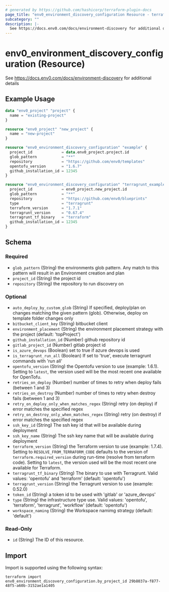 ```yaml
---
# generated by https://github.com/hashicorp/terraform-plugin-docs
page_title: "env0_environment_discovery_configuration Resource - terraform-provider-env0"
subcategory: ""
description: |-
  See https://docs.env0.com/docs/environment-discovery for additional details
---
```


# env0_environment_discovery_configuration (Resource)

See https://docs.env0.com/docs/environment-discovery for additional details

## Example Usage

```terraform
data "env0_project" "project" {
  name = "existing-project"
}

resource "env0_project" "new_project" {
  name = "new-project"
}

resource "env0_environment_discovery_configuration" "example" {
  project_id             = data.env0_project.project.id
  glob_pattern           = "**"
  repository             = "https://github.com/env0/templates"
  opentofu_version       = "1.6.7"
  github_installation_id = 12345
}

resource "env0_environment_discovery_configuration" "terragrunt_example" {
  project_id             = env0_project.new_project.id
  glob_pattern           = "**"
  repository             = "https://github.com/env0/blueprints"
  type                   = "terragrunt"
  terraform_version      = "1.7.1"
  terragrunt_version     = "0.67.4"
  terragrunt_tf_binary   = "terraform"
  github_installation_id = 12345
}
```

<!-- schema generated by tfplugindocs -->
## Schema

### Required

- `glob_pattern` (String) the environments glob pattern. Any match to this pattern will result in an Environment creation and plan
- `project_id` (String) the project id
- `repository` (String) the repository to run discovery on

### Optional

- `auto_deploy_by_custom_glob` (String) If specified, deploy/plan on changes matching the given pattern (glob). Otherwise, deploy on template folder changes only
- `bitbucket_client_key` (String) bitbucket client
- `environment_placement` (String) the environment placement strategy with the project (default: 'topProject')
- `github_installation_id` (Number) github repository id
- `gitlab_project_id` (Number) gitlab project id
- `is_azure_devops` (Boolean) set to true if azure devops is used
- `is_terragrunt_run_all` (Boolean) If set to 'true', execute terragrunt commands with 'run all'
- `opentofu_version` (String) the Opentofu version to use (example: 1.6.1). Setting to `latest`, the version used will be the most recent one available for OpenTofu.
- `retries_on_deploy` (Number) number of times to retry when deploy fails (between 1 and 3)
- `retries_on_destroy` (Number) number of times to retry when destroy fails (between 1 and 3)
- `retry_on_deploy_only_when_matches_regex` (String) retry (on deploy) if error matches the specified regex
- `retry_on_destroy_only_when_matches_regex` (String) retry (on destroy) if error matches the specified regex
- `ssh_key_id` (String) The ssh key id that will be available during deployment
- `ssh_key_name` (String) The ssh key name that will be available during deployment
- `terraform_version` (String) the Terraform version to use (example: 1.7.4). Setting to `RESOLVE_FROM_TERRAFORM_CODE` defaults to the version of `terraform.required_version` during run-time (resolve from terraform code). Setting to `latest`, the version used will be the most recent one available for Terraform.
- `terragrunt_tf_binary` (String) The binary to use with Terragrunt. Valid values: 'opentofu' and 'terraform' (default: 'opentofu')
- `terragrunt_version` (String) the Terragrunt version to use (example: 0.52.0)
- `token_id` (String) a token id to be used with 'gitlab' or 'azure_devops'
- `type` (String) the infrastructure type use. Valid values: 'opentofu', 'terraform', 'terragrunt', 'workflow' (default: 'opentofu')
- `workspace_naming` (String) the Workspace namimg strategy (default: 'default')

### Read-Only

- `id` (String) The ID of this resource.

## Import

Import is supported using the following syntax:

```shell
terraform import env0_environment_discovery_configuration.by_project_id 29b8037a-f877-48f5-a60b-3152ae1a1405
```
